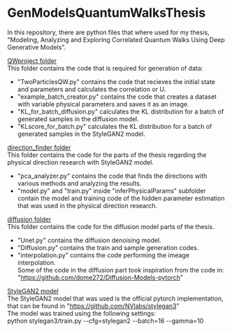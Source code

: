 # GenModelsQuantumWalksThesis
In this repository, there are python files that where used for my thesis, "Modeling, Analyzing and Exploring Correlated Quantum Walks Using Deep Generative Models".

<ins>QWproject folder</ins> <br/>
This folder contains the code that is required for generation of data:
- "TwoParticlesQW.py" contains the code that recieves the initial state and parameters and calculates the correlation or U.
- "example_batch_creator.py" contains the code that creates a dataset with variable physical parameters and saves it as an image.
- "KL_for_batch_diffusion.py" calculates the KL distribution for a batch of generated samples in the diffusion model.
- "KLscore_for_batch.py" calculates the KL distribution for a batch of generated samples in the StyleGAN2 model.

<ins>direction_finder folder</ins> <br/>
This folder contains the code for the parts of the thesis regarding the physical direction research with StyleGAN2 model.
-  "pca_analyzer.py" contains the code that finds the directions with various methods and analyzing the results.
- "model.py" and "train.py" inside "inferPhysicalParams" subfolder contain the model and training code of the hidden parameter estimation that was used in the physical direction research.

<ins>diffusion folder</ins> <br/>
This folder contains the code for the diffusion model parts of the thesis. 
- "Unet.py" contains the diffusion denoising model.
- "Diffusion.py" contains the train and sample generation codes.
- "interpolation.py" contains the code performing the imeage interpolation.
<br/>Some of the code in the diffusion part took inspiration from the code in: "https://github.com/dome272/Diffusion-Models-pytorch"

<ins>StyleGAN2 model</ins> <br/>
The StyleGAN2 model that was used is the official pytorch implementation, that can be found in "https://github.com/NVlabs/stylegan3" <br/>
The model was trained using the following settings: <br/>
python stylegan3/train.py --cfg=stylegan2 --batch=16  --gamma=10

